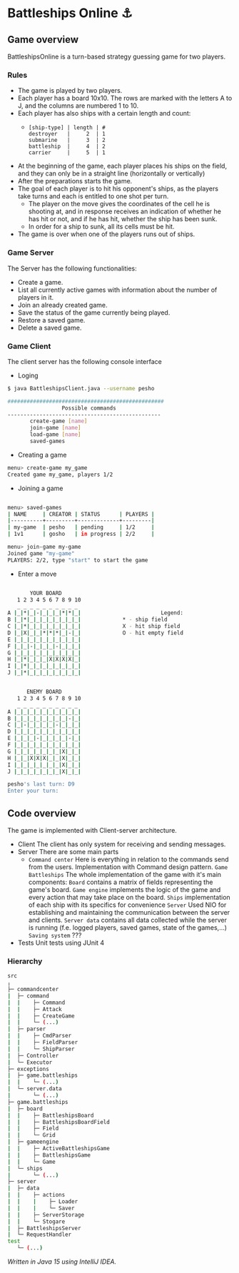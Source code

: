 # Battleships Online :anchor:

## Game overview

BattleshipsOnline is a turn-based strategy guessing game for two players. 

### Rules

-	The game is played by two players.
-	Each player has a board 10x10. The rows are marked with the letters A to J, and the columns are numbered 1 to 10.
-	Each player has also ships with a certain length and count:
    -	  [ship-type] | length | #
          destroyer   |     2  | 1
          submarine   |     3  | 2
          battleship  |     4  | 2
          carrier     |     5  | 1 
-	At the beginning of the game, each player places his ships on the field, and they can only be in a straight line (horizontally or vertically)
-	After the preparations starts the game.
-	The goal of each player is to hit his opponent's ships, as the players take turns and each is entitled to one shot per turn.
    -	The player on the move gives the coordinates of the cell he is shooting at, and in response receives an indication of whether he has hit or not, and if he has hit, whether the ship has been sunk.
    -	In order for a ship to sunk, all its cells must be hit.
-	The game is over when one of the players runs out of ships.

### Game Server

The Server has the following functionalities:

-	Create a game.
-	List all currently active games with information about the number of players in it.
-	Join an already created game.
-	Save the status of the game currently being played.
-	Restore a saved game.
-	Delete a saved game.

### Game Client

The client server has the following console interface

-	Loging

```bash
$ java BattleshipsClient.java --username pesho

#################################################
                 Possible commands
------------------------------------------------
       create-game [name]
       join-game [name]
       load-game [name]
       saved-games

```
-	Creating a game
```bash
menu> create-game my_game
Created game my_game, players 1/2
```

-	Joining a game

```bash

menu> saved-games
| NAME     | CREATOR | STATUS      | PLAYERS |
|----------+---------+-------------+---------|
| my-game  | pesho   | pending     | 1/2     |
| 1v1      | gosho   | in progress | 2/2     |

menu> join-game my-game
Joined game "my-game"
PLAYERS: 2/2, type "start" to start the game
```
-	Enter a move

```bash

       YOUR BOARD
   1 2 3 4 5 6 7 8 9 10
   _ _ _ _ _ _ _ _ _ _
A |_|*|_|-|_|_|_|*|*|_|                         Legend:
B |_|*|_|_|_|_|_|_|_|_|				* - ship field
C |_|*|_|_|_|_|_|_|_|_|				X - hit ship field
D |_|X|_|_|*|*|*|_|-|_|				О - hit empty field
E |_|_|_|_|_|_|_|_|_|_|
F |_|_|-|_|_|_|-|_|_|_|
G |_|_|_|_|_|_|_|_|_|_|
H |_|*|_|_|_|X|X|X|X|_|
I |_|*|_|_|_|_|_|_|_|_|
J |_|*|_|_|_|_|_|_|_|_|


      ENEMY BOARD
   1 2 3 4 5 6 7 8 9 10
   _ _ _ _ _ _ _ _ _ _
A |_|_|_|_|_|_|_|_|_|_|
B |_|_|_|_|_|_|_|_|-|_|
C |_|-|_|_|_|_|-|_|_|_|
D |_|_|_|_|_|_|_|_|_|_|
E |_|_|_|-|_|_|_|_|-|_|
F |_|_|_|_|_|_|_|_|_|_|
G |_|_|_|_|_|_|_|X|_|_|
H |_|_|X|X|X|_|_|X|_|_|
I |_|_|_|_|_|_|_|X|_|_|
J |_|_|_|_|_|_|_|X|_|_|

pesho's last turn: D9
Enter your turn:
```

## Code overview
The game is implemented with Client-server architecture.
-  Client
    The client has only system for receiving and sending messages. 
- Server
    There are some main parts
    - `Command center`
    Here is everything in relation to the commands send from the users. Implementation with Command design pattern.
    `Game Battleships`
    The whole implementation of the game with it's main components:
        `Board` contains a matrix of fields representing the game's board.
        `Game engine` implements the logic of the game and every action that may take place on the board.
        `Ships` implementation of each ship with its specifics for convenience
    `Server`
    Used NIO for establishing and maintaining the communication between the server and clients.
        `Server data` contains all data collected while the server is running (f.e. logged players, saved games, state of the games,...)
        `Saving system` ???
- Tests
    Unit tests using JUnit 4


### Hierarchy 

```bash
src
╷
├─ commandcenter
|  ├─ command
|  |    ├─ Command
|  |    ├─ Attack
|  |    ├─ CreateGame
|  |    └─ (...)
|  ├─ parser
|  |    ├─ CmdParser
|  |    ├─ FieldParser
|  |    └─ ShipParser
|  ├─ Controller
|  └─ Executor
├─ exceptions
|  ├─ game.battleships
|  |    └─ (...)
|  └─ server.data
|       └─ (...)
├─ game.battleships
|  ├─ board
|  |    ├─ BattleshipsBoard
|  |    ├─ BattleshipsBoardField
|  |    ├─ Field
|  |    └─ Grid
|  ├─ gameengine
|  |    ├─ ActiveBattleshipsGame
|  |    ├─ BattleshipsGame
|  |    └─ Game
|  └─ ships
|       └─ (...)
├─ server
|  ├─ data
|  |    ├─ actions
|  |    |    ├─ Loader
|  |    |    └─ Saver
|  |    ├─ ServerStorage
|  |    └─ Stogare
|  ├─ BattleshipsServer
|  └─ RequestHandler
test
   └─ (...)
```

*Written in Java 15 using IntelliJ IDEA.*
